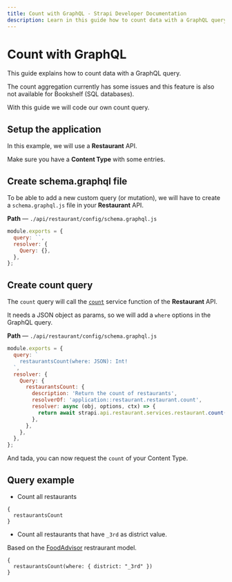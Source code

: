 ```yaml
---
title: Count with GraphQL - Strapi Developer Documentation
description: Learn in this guide how to count data with a GraphQL query.
---
```


# Count with GraphQL

This guide explains how to count data with a GraphQL query.

The count aggregation currently has some issues and this feature is also not available for Bookshelf (SQL databases).

With this guide we will code our own count query.

<!-- TODO: update once GraphQL custom docs are ready -->
<!-- Commented out as GraphQL customization is not ready yet -->
<!-- Here is the [GraphQL documentation](/developer-docs/latest/plugins/graphql.md#customize-the-graphql-schema) which we will use to achieve our goal. -->

## Setup the application

In this example, we will use a **Restaurant** API.

Make sure you have a **Content Type** with some entries.

## Create schema.graphql file

To be able to add a new custom query (or mutation), we will have to create a `schema.graphql.js` file in your **Restaurant** API.

**Path** — `./api/restaurant/config/schema.graphql.js`

```js
module.exports = {
  query: ``,
  resolver: {
    Query: {},
  },
};
```

## Create count query

The `count` query will call the [`count`](/developer-docs/latest/development/backend-customization/services.md#core-services) service function of the **Restaurant** API.

It needs a JSON object as params, so we will add a `where` options in the GraphQL query.

**Path** — `./api/restaurant/config/schema.graphql.js`

```js
module.exports = {
  query: `
    restaurantsCount(where: JSON): Int!
  `,
  resolver: {
    Query: {
      restaurantsCount: {
        description: 'Return the count of restaurants',
        resolverOf: 'application::restaurant.restaurant.count',
        resolver: async (obj, options, ctx) => {
          return await strapi.api.restaurant.services.restaurant.count(options.where || {});
        },
      },
    },
  },
};
```

And tada, you can now request the `count` of your Content Type.

## Query example

- Count all restaurants

```
{
  restaurantsCount
}
```

- Count all restaurants that have `_3rd` as district value.

Based on the [FoodAdvisor](https://github.com/strapi/foodadvisor) restraurant model.

```
{
  restaurantsCount(where: { district: "_3rd" })
}
```
